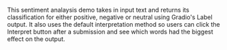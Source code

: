 This sentiment analaysis demo takes in input text and returns its classification for either positive, negative or neutral using Gradio's Label output. It also uses the default interpretation method so users can click the Interpret button after a submission and see which words had the biggest effect on the output.